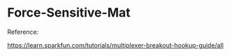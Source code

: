 # Force-Sensitive-Mat

Reference:

https://learn.sparkfun.com/tutorials/multiplexer-breakout-hookup-guide/all
